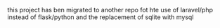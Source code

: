 this project has ben migrated to another repo fot hte use of laravel/php instead of flask/python and the replacement of sqlite with mysql
